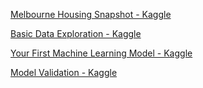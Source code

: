 [Melbourne Housing Snapshot - Kaggle](https://www.kaggle.com/datasets/dansbecker/melbourne-housing-snapshot?resource=download)

[Basic Data Exploration - Kaggle](https://www.kaggle.com/code/dansbecker/basic-data-exploration/tutorial)

[Your First Machine Learning Model - Kaggle](https://www.kaggle.com/code/dansbecker/your-first-machine-learning-model/tutorial)

[Model Validation - Kaggle](https://www.kaggle.com/code/dansbecker/model-validation/tutorial)
